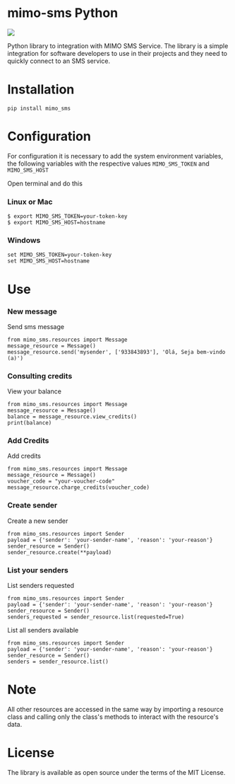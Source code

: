 # mimo-sms Python

[![](https://img.shields.io/badge/mimosms-OpenSource-blue.svg)]("https://www.mimo.it.ao/pt")

Python library to integration with MIMO SMS Service.
The library is a simple integration for software developers 
to use in their projects and they need to quickly connect to an SMS service.

# Installation

``` 
pip install mimo_sms 
```

# Configuration
For configuration it is necessary to add the system environment variables, the following variables with the respective values `MIMO_SMS_TOKEN` and `MIMO_SMS_HOST`

Open terminal and do this
### Linux or Mac
```
$ export MIMO_SMS_TOKEN=your-token-key
$ export MIMO_SMS_HOST=hostname
```

### Windows

``` 
set MIMO_SMS_TOKEN=your-token-key
set MIMO_SMS_HOST=hostname
```


# Use

### New message

Send sms message

``` 
from mimo_sms.resources import Message
message_resource = Message()
message_resource.send('mysender', ['933843893'], 'Olá, Seja bem-vindo (a)') 
```


### Consulting credits
View your balance
``` 
from mimo_sms.resources import Message
message_resource = Message() 
balance = message_resource.view_credits()
print(balance)
```

### Add Credits
Add credits
``` 
from mimo_sms.resources import Message
message_resource = Message() 
voucher_code = "your-voucher-code"
message_resource.charge_credits(voucher_code)
```

### Create sender
Create a new sender
```
from mimo_sms.resources import Sender
payload = {'sender': 'your-sender-name', 'reason': 'your-reason'}
sender_resource = Sender()
sender_resource.create(**payload)
```

### List your senders
List senders requested
```
from mimo_sms.resources import Sender
payload = {'sender': 'your-sender-name', 'reason': 'your-reason'}
sender_resource = Sender()
senders_requested = sender_resource.list(requested=True)
```

List all senders available

```
from mimo_sms.resources import Sender
payload = {'sender': 'your-sender-name', 'reason': 'your-reason'}
sender_resource = Sender()
senders = sender_resource.list()
```
# Note
All other resources are accessed in the same way by importing a resource class and calling only the class's methods to interact with the resource's data.

# License

The library is available as open source under the terms of the MIT License.
